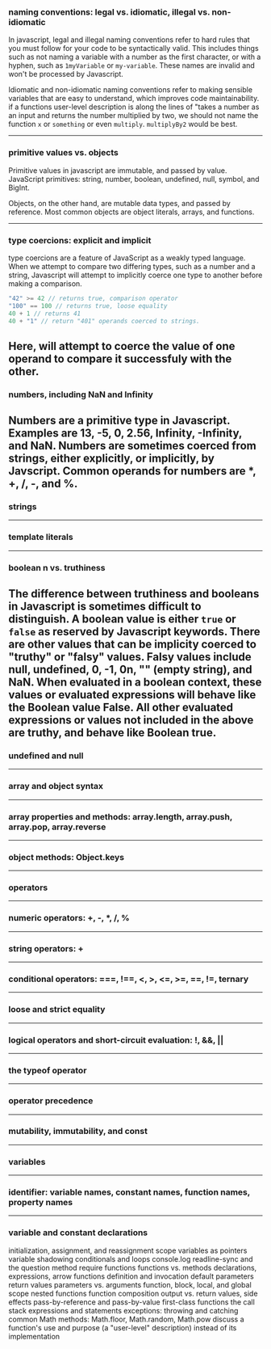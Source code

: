 ### naming conventions: legal vs. idiomatic, illegal vs. non-idiomatic

In javascript, legal and illegal naming conventions refer to hard rules that you must follow for your code to be syntactically valid. This includes things such as not naming a variable with a number as the first character, or with a hyphen, such as `1myVariable` or `my-variable`. These names are invalid and won't be processed by Javascript.

Idiomatic and non-idiomatic naming conventions refer to making sensible variables that are easy to understand, which improves code maintainability. if a functions user-level description is along the lines of "takes a number as an input and returns the number multiplied by two, we should not name the function `x` or `something` or even `multiply`. `multiplyBy2` would be best.

---
### primitive values vs. objects
Primitive values in javascript are immutable, and passed by value. JavaScript primitives: string, number, boolean, undefined, null, symbol, and BigInt. 

Objects, on the other hand, are mutable data types, and passed by reference. Most common objects are object literals, arrays, and functions. 

---
### type coercions: explicit and implicit
type coercions are a feature of JavaScript as a weakly typed language. When we attempt to compare two differing types, such as a number and a string, Javascript will attempt to implicitly coerce one type to another before making a comparison.
```javascript
"42" >= 42 // returns true, comparison operator
"100" == 100 // returns true, loose equality
40 + 1 // returns 41
40 + "1" // return "401" operands coerced to strings.
```
Here, will attempt to coerce the value of one operand to compare it successfuly with the other.
---
### numbers, including NaN and Infinity
Numbers are a primitive type in Javascript. Examples are 13, -5, 0, 2.56, Infinity, -Infinity, and NaN. Numbers are sometimes coerced from strings, either explicitly, or implicitly, by Javscript. Common operands for numbers are *, +, /, -, and %.
---
### strings
---
### template literals
---
### boolean n vs. truthiness
The difference between truthiness and booleans in Javascript is sometimes difficult to distinguish. A boolean value is either `true` or `false` as reserved by Javascript keywords. There are other values that can be implicity coerced to "truthy" or "falsy" values. Falsy values include null, undefined, 0, -1, 0n, "" (empty string), and NaN. When evaluated in a boolean context, these values or evaluated expressions will behave like the Boolean value False. All other evaluated expressions or values not included in the above are truthy, and behave like Boolean true.
---
### undefined and null

---
### array and object syntax
---
### array properties and methods: array.length, array.push, array.pop, array.reverse
---
### object methods: Object.keys
---
### operators
---
### numeric operators: +, -, *, /, %
---
### string operators: +
---
### conditional operators: ===, !==, <, >, <=, >=, ==, !=, ternary
---
### loose and strict equality
---
### logical operators and short-circuit evaluation: !, &&, ||
---
### the typeof operator
---
### operator precedence
---
### mutability, immutability, and const
---
### variables
---
### identifier: variable names, constant names, function names, property names
---
### variable and constant declarations
initialization, assignment, and reassignment
scope
variables as pointers
variable shadowing
conditionals and loops
console.log
readline-sync and the question method
require
functions
functions vs. methods
declarations, expressions, arrow functions
definition and invocation
default parameters
return values
parameters vs. arguments
function, block, local, and global scope
nested functions
function composition
output vs. return values, side effects
pass-by-reference and pass-by-value
first-class functions
the call stack
expressions and statements
exceptions: throwing and catching
common Math methods: Math.floor, Math.random, Math.pow
discuss a function's use and purpose (a "user-level" description) instead of its implementation